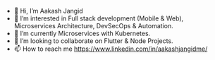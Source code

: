 - 👋 Hi, I’m Aakash Jangid
- 👀 I’m interested in Full stack development (Mobile & Web), Microservices Architecture, DevSecOps & Automation.
- 🌱 I’m currently Microservices with Kubernetes.
- 💞️ I’m looking to collaborate on Flutter & Node Projects.
- 📫 How to reach me https://www.linkedin.com/in/aakashjangidme/

<!---
aakashjangidme/aakashjangidme is a ✨ special ✨ repository because its `README.md` (this file) appears on your GitHub profile.
You can click the Preview link to take a look at your changes.
--->
